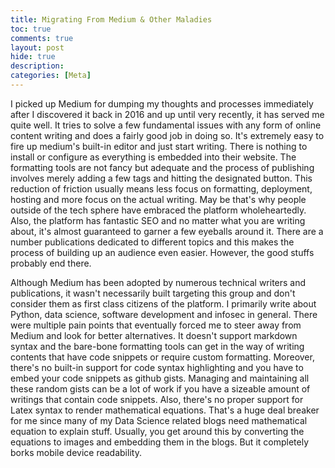 ```yaml
---
title: Migrating From Medium & Other Maladies
toc: true
comments: true
layout: post
hide: true
description:
categories: [Meta]
---
```


I picked up Medium for dumping my thoughts and processes immediately after I discovered it back in 2016 and up until very recently, it has served me quite well. It tries to solve a few fundamental issues with any form of online content writing and does a fairly good job in doing so. It's extremely easy to fire up medium's built-in editor and just start writing. There is nothing to install or configure as everything is embedded into their website. The formatting tools are not fancy but adequate and the process of publishing involves merely adding a few tags and hitting the designated button. This reduction of friction usually means less focus on formatting, deployment, hosting and more focus on the actual writing. May be that's why people outside of the tech sphere have embraced the platform wholeheartedly. Also, the platform has fantastic SEO and no matter what you are writing about, it's almost guaranteed to garner a few eyeballs around it. There are a number publications dedicated to different topics and this makes the process of building up an audience even easier. However, the good stuffs probably end there.


Although Medium has been adopted by numerous technical writers and publications, it wasn't necessarily built targeting this group and don't consider them as first class citizens of the platform. I primarily write about Python, data science, software development and infosec in general. There were multiple pain points that eventually forced me to steer away from Medium and look for better alternatives. It doesn't support markdown syntax and the bare-bone formatting tools can get in the way of writing contents that have code snippets or require custom formatting. Moreover, there's no built-in support for code syntax highlighting and you have to embed your code snippets as github gists. Managing and maintaining all these random gists can be a lot of work if you have a sizeable amount of writings that contain code snippets. Also, there's no proper support for Latex syntax to render mathematical equations. That's a huge deal breaker for me since many of my Data Science related blogs need mathematical equation to explain stuff. Usually, you get around this by converting the equations to images and embedding them in the blogs. But it completely borks mobile device readability.
